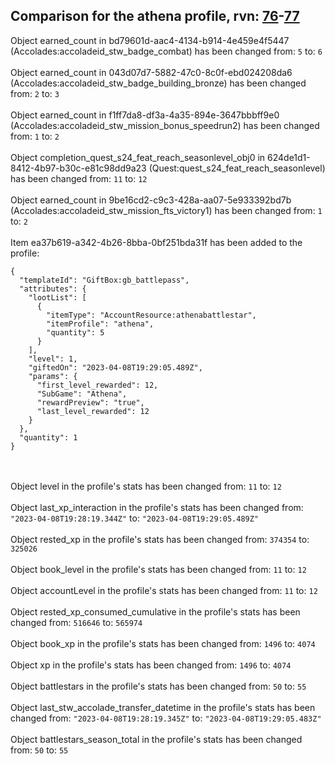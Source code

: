 ## Comparison for the athena profile, rvn: [76](https://github.com/PRO100KatYT/FortniteProfileRevisions/tree/main/profiles/athena/76%20athena.json)-[77](https://github.com/PRO100KatYT/FortniteProfileRevisions/tree/main/profiles/athena/77%20athena.json)

Object earned_count in bd79601d-aac4-4134-b914-4e459e4f5447 (Accolades:accoladeid_stw_badge_combat) has been changed from: `5` to: `6`
<br><br>
Object earned_count in 043d07d7-5882-47c0-8c0f-ebd024208da6 (Accolades:accoladeid_stw_badge_building_bronze) has been changed from: `2` to: `3`
<br><br>
Object earned_count in f1ff7da8-df3a-4a35-894e-3647bbbff9e0 (Accolades:accoladeid_stw_mission_bonus_speedrun2) has been changed from: `1` to: `2`
<br><br>
Object completion_quest_s24_feat_reach_seasonlevel_obj0 in 624de1d1-8412-4b97-b30c-e81c98dd9a23 (Quest:quest_s24_feat_reach_seasonlevel) has been changed from: `11` to: `12`
<br><br>
Object earned_count in 9be16cd2-c9c3-428a-aa07-5e933392bd7b (Accolades:accoladeid_stw_mission_fts_victory1) has been changed from: `1` to: `2`
<br><br>
Item ea37b619-a342-4b26-8bba-0bf251bda31f has been added to the profile:

```
{
  "templateId": "GiftBox:gb_battlepass",
  "attributes": {
    "lootList": [
      {
        "itemType": "AccountResource:athenabattlestar",
        "itemProfile": "athena",
        "quantity": 5
      }
    ],
    "level": 1,
    "giftedOn": "2023-04-08T19:29:05.489Z",
    "params": {
      "first_level_rewarded": 12,
      "SubGame": "Athena",
      "rewardPreview": "true",
      "last_level_rewarded": 12
    }
  },
  "quantity": 1
}
```

<br><br>
Object level in the profile's stats has been changed from: `11` to: `12`
<br><br>
Object last_xp_interaction in the profile's stats has been changed from: `"2023-04-08T19:28:19.344Z"` to: `"2023-04-08T19:29:05.489Z"`
<br><br>
Object rested_xp in the profile's stats has been changed from: `374354` to: `325026`
<br><br>
Object book_level in the profile's stats has been changed from: `11` to: `12`
<br><br>
Object accountLevel in the profile's stats has been changed from: `11` to: `12`
<br><br>
Object rested_xp_consumed_cumulative in the profile's stats has been changed from: `516646` to: `565974`
<br><br>
Object book_xp in the profile's stats has been changed from: `1496` to: `4074`
<br><br>
Object xp in the profile's stats has been changed from: `1496` to: `4074`
<br><br>
Object battlestars in the profile's stats has been changed from: `50` to: `55`
<br><br>
Object last_stw_accolade_transfer_datetime in the profile's stats has been changed from: `"2023-04-08T19:28:19.345Z"` to: `"2023-04-08T19:29:05.483Z"`
<br><br>
Object battlestars_season_total in the profile's stats has been changed from: `50` to: `55`
<br><br>
